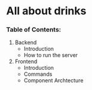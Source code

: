 # All about drinks

### Table of Contents:

1. Backend
   - Introduction
   - How to run the server
2. Frontend
   - Introduction
   - Commands
   - Component Archtecture
